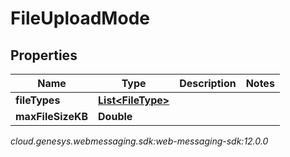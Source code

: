 # FileUploadMode


## Properties

| Name | Type | Description | Notes |
| ------------ | ------------- | ------------- | ------------- |
| **fileTypes** | [**List&lt;FileType&gt;**](FileType) |  |  |
| **maxFileSizeKB** | **Double** |  |  |




_cloud.genesys.webmessaging.sdk:web-messaging-sdk:12.0.0_
